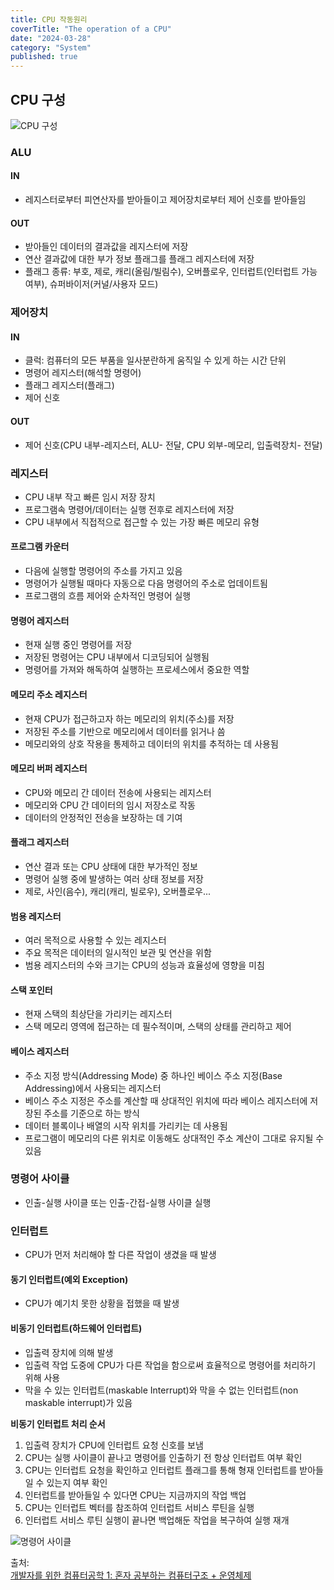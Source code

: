 ```yaml
---
title: CPU 작동원리
coverTitle: "The operation of a CPU"
date: "2024-03-28"
category: "System"
published: true
---
```


## CPU 구성

![CPU 구성](/imgs/blog/posts/cpu-operation/cpu.png)

### ALU

#### IN

- 레지스터로부터 피연산자를 받아들이고 제어장치로부터 제어 신호를 받아들임

#### OUT

- 받아들인 데이터의 결과값을 레지스터에 저장
- 연산 결과값에 대한 부가 정보 플래그를 플래그 레지스터에 저장
- 플래그 종류: 부호, 제로, 캐리(올림/빌림수), 오버플로우, 인터럽트(인터럽트 가능여부), 슈퍼바이저(커널/사용자 모드)

### 제어장치

#### IN

- 클럭: 컴퓨터의 모든 부품을 일사분란하게 움직일 수 있게 하는 시간 단위
- 명령어 레지스터(해석할 명령어)
- 플래그 레지스터(플래그)
- 제어 신호

#### OUT

- 제어 신호(CPU 내부-레지스터, ALU- 전달, CPU 외부-메모리, 입출력장치- 전달)

### 레지스터

- CPU 내부 작고 빠른 임시 저장 장치
- 프로그램속 명령어/데이터는 실행 전후로 레지스터에 저장
- CPU 내부에서 직접적으로 접근할 수 있는 가장 빠른 메모리 유형

#### 프로그램 카운터

- 다음에 실행할 명령어의 주소를 가지고 있음
- 명령어가 실행될 때마다 자동으로 다음 명령어의 주소로 업데이트됨
- 프로그램의 흐름 제어와 순차적인 명령어 실행

#### 명령어 레지스터

- 현재 실행 중인 명령어를 저장
- 저장된 명령어는 CPU 내부에서 디코딩되어 실행됨
- 명령어를 가져와 해독하여 실행하는 프로세스에서 중요한 역할

#### 메모리 주소 레지스터

- 현재 CPU가 접근하고자 하는 메모리의 위치(주소)를 저장
- 저장된 주소를 기반으로 메모리에서 데이터를 읽거나 씀
- 메모리와의 상호 작용을 통제하고 데이터의 위치를 추적하는 데 사용됨

#### 메모리 버퍼 레지스터

- CPU와 메모리 간 데이터 전송에 사용되는 레지스터
- 메모리와 CPU 간 데이터의 임시 저장소로 작동
- 데이터의 안정적인 전송을 보장하는 데 기여

#### 플래그 레지스터

- 연산 결과 또는 CPU 상태에 대한 부가적인 정보
- 명령어 실행 중에 발생하는 여러 상태 정보를 저장
- 제로, 사인(음수), 캐리(캐리, 빌로우), 오버플로우...

#### 범용 레지스터

- 여러 목적으로 사용할 수 있는 레지스터
- 주요 목적은 데이터의 일시적인 보관 및 연산을 위함
- 범용 레지스터의 수와 크기는 CPU의 성능과 효율성에 영향을 미침

#### 스택 포인터

- 현재 스택의 최상단을 가리키는 레지스터
- 스택 메모리 영역에 접근하는 데 필수적이며, 스택의 상태를 관리하고 제어

#### 베이스 레지스터

- 주소 지정 방식(Addressing Mode) 중 하나인 베이스 주소 지정(Base Addressing)에서 사용되는 레지스터
- 베이스 주소 지정은 주소를 계산할 때 상대적인 위치에 따라 베이스 레지스터에 저장된 주소를 기준으로 하는 방식
- 데이터 블록이나 배열의 시작 위치를 가리키는 데 사용됨
- 프로그램이 메모리의 다른 위치로 이동해도 상대적인 주소 계산이 그대로 유지될 수 있음

### 명령어 사이클

- 인출-실행 사이클 또는 인출-간접-실행 사이클 실행

### 인터럽트

- CPU가 먼저 처리해야 할 다른 작업이 생겼을 때 발생

#### 동기 인터럽트(예외 Exception)

- CPU가 예기치 못한 상황을 접했을 때 발생

#### 비동기 인터럽트(하드웨어 인터럽트)

- 입출력 장치에 의해 발생
- 입출력 작업 도중에 CPU가 다른 작업을 함으로써 효율적으로 명령어를 처리하기 위해 사용
- 막을 수 있는 인터럽트(maskable Interrupt)와 막을 수 없는 인터럽트(non maskable interrupt)가 있음

**비동기 인터럽트 처리 순서**

1. 입출력 장치가 CPU에 인터럽트 요청 신호를 보냄
2. CPU는 실행 사이클이 끝나고 명령어를 인출하기 전 항상 인터럽트 여부 확인
3. CPU는 인터럽트 요청을 확인하고 인터럽트 플래그를 통해 형재 인터럽트를 받아들일 수 있는지 여부 확인
4. 인터럽트를 받아들일 수 있다면 CPU는 지금까지의 작업 백업
5. CPU는 인터럽트 벡터를 참조하여 인터럽트 서비스 루틴을 실행
6. 인터럽트 서비스 루틴 실행이 끝나면 백업해둔 작업을 복구하여 실행 재개

![명령어 사이클](/imgs/blog/posts/cpu-operation/cycle.png)

출처:  
[개발자를 위한 컴퓨터공학 1: 혼자 공부하는 컴퓨터구조 + 운영체제](https://www.inflearn.com/course/%ED%98%BC%EC%9E%90-%EA%B3%B5%EB%B6%80%ED%95%98%EB%8A%94-%EC%BB%B4%ED%93%A8%ED%84%B0%EA%B5%AC%EC%A1%B0-%EC%9A%B4%EC%98%81%EC%B2%B4%EC%A0%9C)
